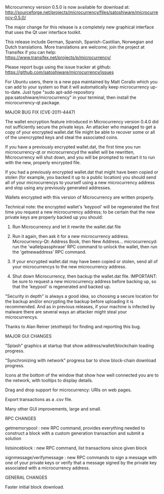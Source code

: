 Microcurrency version 0.5.0 is now available for download at:
http://sourceforge.net/projects/microcurrency/files/satoshiware/microcurrency-0.5.0/

The major change for this release is a completely new graphical interface that uses the Qt user interface toolkit.

This release include German, Spanish, Spanish-Castilian, Norwegian and Dutch translations. More translations are welcome; join the project at Transifex if you can help:
https://www.transifex.net/projects/p/microcurrency/

Please report bugs using the issue tracker at github:
https://github.com/satoshiware/microcurrency/issues

For Ubuntu users, there is a new ppa maintained by Matt Corallo which you can add to your system so that it will automatically keep microcurrency up-to-date.  Just type "sudo apt-add-repository ppa:satoshiware/microcurrency" in your terminal, then install the microcurrency-qt package.

MAJOR BUG FIX  (CVE-2011-4447)

The wallet encryption feature introduced in Microcurrency version 0.4.0 did not sufficiently secure the private keys. An attacker who
managed to get a copy of your encrypted wallet.dat file might be able to recover some or all of the unencrypted keys and steal the
associated coins.

If you have a previously encrypted wallet.dat, the first time you run microcurrency-qt or microcurrencyd the wallet will be rewritten, Microcurrency will
shut down, and you will be prompted to restart it to run with the new, properly encrypted file.

If you had a previously encrypted wallet.dat that might have been copied or stolen (for example, you backed it up to a public
location) you should send all of your microcurrencys to yourself using a new microcurrency address and stop using any previously generated addresses.

Wallets encrypted with this version of Microcurrency are written properly.

Technical note: the encrypted wallet's 'keypool' will be regenerated the first time you request a new microcurrency address; to be certain that the
new private keys are properly backed up you should:

1. Run Microcurrency and let it rewrite the wallet.dat file

2. Run it again, then ask it for a new microcurrency address.
Microcurrency-Qt: Address Book, then New Address...
microcurrencyd: run the 'walletpassphrase' RPC command to unlock the wallet,  then run the 'getnewaddress' RPC command.

3. If your encrypted wallet.dat may have been copied or stolen, send  all of your microcurrencys to the new microcurrency address.

4. Shut down Microcurrency, then backup the wallet.dat file.
IMPORTANT: be sure to request a new microcurrency address before backing up, so that the 'keypool' is regenerated and backed up.

"Security in depth" is always a good idea, so choosing a secure location for the backup and/or encrypting the backup before uploading it is recommended. And as in previous releases, if your machine is infected by malware there are several ways an attacker might steal your microcurrencys.

Thanks to Alan Reiner (etotheipi) for finding and reporting this bug.

MAJOR GUI CHANGES

"Splash" graphics at startup that show address/wallet/blockchain loading progress.

"Synchronizing with network" progress bar to show block-chain download progress.

Icons at the bottom of the window that show how well connected you are to the network, with tooltips to display details.

Drag and drop support for microcurrency: URIs on web pages.

Export transactions as a .csv file.

Many other GUI improvements, large and small.

RPC CHANGES

getmemorypool : new RPC command, provides everything needed to construct a block with a custom generation transaction and submit a solution

listsinceblock : new RPC command, list transactions since given block

signmessage/verifymessage : new RPC commands to sign a message with one of your private keys or verify that a message signed by the private key associated with a microcurrency address.

GENERAL CHANGES

Faster initial block download.

